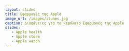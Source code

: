 ```yaml
---
layout: slides
title: Εφαρμογές της Apple
image_url: /images/itunes.jpg
caption: Διαφάνειες για το κεφάλαιο Εφαρμογές της Apple
slides:
   - Apple health
   - Apple store
   - Apple watch
---
```


